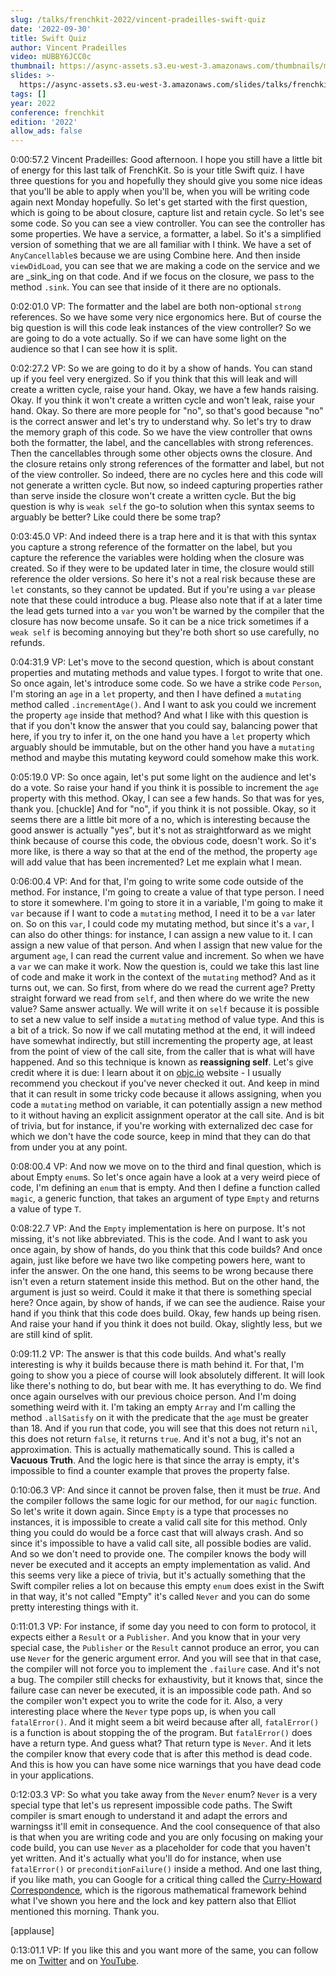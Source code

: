 ```yaml
---
slug: /talks/frenchkit-2022/vincent-pradeilles-swift-quiz
date: '2022-09-30'
title: Swift Quiz
author: Vincent Pradeilles
video: mUBBY6JCC0c
thumbnail: https://async-assets.s3.eu-west-3.amazonaws.com/thumbnails/mUBBY6JCC0c.jpg
slides: >-
  https://async-assets.s3.eu-west-3.amazonaws.com/slides/talks/frenchkit-2022/vincent-pradeilles-swift-quiz/slides.pdf
tags: []
year: 2022
conference: frenchkit
edition: '2022'
allow_ads: false
---
```


0:00:57.2 Vincent Pradeilles: Good afternoon. I hope you still have a little bit of energy for this last talk of FrenchKit. So is your title Swift quiz. I have three questions for you and hopefully they should give you some nice ideas that you'll be able to apply when you'll be, when you will be writing code again next Monday hopefully. So let's get started with the first question, which is going to be about closure, capture list and retain cycle. So let's see some code. So you can see a view controller. You can see the controller has some properties. We have a service, a formatter, a label. So it's a simplified version of something that we are all familiar with I think. We have a set of `AnyCancellable`s because we are using Combine here. And then inside `viewDidLoad`, you can see that we are making a code on the service and we are \_sink_ing on that code. And if we focus on the closure, we pass to the method `.sink`. You can see that inside of it there are no optionals.

0:02:01.0 VP: The formatter and the label are both non-optional `strong` references. So we have some very nice ergonomics here. But of course the big question is will this code leak instances of the view controller? So we are going to do a vote actually. So if we can have some light on the audience so that I can see how it is split.

0:02:27.2 VP: So we are going to do it by a show of hands. You can stand up if you feel very energized. So if you think that this will leak and will create a written cycle, raise your hand. Okay, we have a few hands raising. Okay. If you think it won't create a written cycle and won't leak, raise your hand. Okay. So there are more people for "no", so that's good because "no" is the correct answer and let's try to understand why. So let's try to draw the memory graph of this code. So we have the view controller that owns both the formatter, the label, and the cancellables with strong references. Then the cancellables through some other objects owns the closure. And the closure retains only strong references of the formatter and label, but not of the view controller. So indeed, there are no cycles here and this code will not generate a written cycle. But now, so indeed capturing properties rather than serve inside the closure won't create a written cycle. But the big question is why is `weak self` the go-to solution when this syntax seems to arguably be better? Like could there be some trap?

0:03:45.0 VP: And indeed there is a trap here and it is that with this syntax you capture a strong reference of the formatter on the label, but you capture the reference the variables were holding when the closure was created. So if they were to be updated later in time, the closure would still reference the older versions. So here it's not a real risk because these are `let` constants, so they cannot be updated. But if you're using a `var` please note that these could introduce a bug. Please also note that if at a later time the lead gets turned into a `var` you won't be warned by the compiler that the closure has now become unsafe. So it can be a nice trick sometimes if a `weak self` is becoming annoying but they're both short so use carefully, no refunds.

0:04:31.9 VP: Let's move to the second question, which is about constant properties and mutating methods and value types. I forgot to write that one. So once again, let's introduce some code. So we have a strike code `Person`, I'm storing an `age` in a `let` property, and then I have defined a `mutating` method called `.incrementAge()`. And I want to ask you could we increment the property `age` inside that method? And what I like with this question is that if you don't know the answer that you could say, balancing power that here, if you try to infer it, on the one hand you have a `let` property which arguably should be immutable, but on the other hand you have a `mutating` method and maybe this mutating keyword could somehow make this work.

0:05:19.0 VP: So once again, let's put some light on the audience and let's do a vote. So raise your hand if you think it is possible to increment the `age` property with this method. Okay, I can see a few hands. So that was for yes, thank you. [chuckle] And for "no", if you think it is not possible. Okay, so it seems there are a little bit more of a no, which is interesting because the good answer is actually "yes", but it's not as straightforward as we might think because of course this code, the obvious code, doesn't work. So it's more like, is there a way so that at the end of the method, the property `age` will add value that has been incremented? Let me explain what I mean.

0:06:00.4 VP: And for that, I'm going to write some code outside of the method. For instance, I'm going to create a value of that type person. I need to store it somewhere. I'm going to store it in a variable, I'm going to make it `var` because if I want to code a `mutating` method, I need it to be a `var` later on. So on this `var`, I could code my mutating method, but since it's a `var`, I can also do other things: for instance, I can assign a new value to it. I can assign a new value of that person. And when I assign that new value for the argument `age`, I can read the current value and increment. So when we have a `var` we can make it work. Now the question is, could we take this last line of code and make it work in the context of the `mutating` method? And as it turns out, we can. So first, from where do we read the current age? Pretty straight forward we read from `self`, and then where do we write the new value? Same answer actually. We will write it on `self` because it is possible to set a new value to self inside a `mutating` method of value type. And this is a bit of a trick. So now if we call mutating method at the end, it will indeed have somewhat indirectly, but still incrementing the property age, at least from the point of view of the call site, from the caller that is what will have happened. And so this technique is known as **reassigning self**. Let's give credit where it is due: I learn about it on [objc.io](https://objc.io) website - I usually recommend you checkout if you've never checked it out. And keep in mind that it can result in some tricky code because it allows assigning, when you code a `mutating` method on variable, it can potentially assign a new method to it without having an explicit assignment operator at the call site. And is bit of trivia, but for instance, if you're working with externalized dec case for which we don't have the code source, keep in mind that they can do that from under you at any point.

0:08:00.4 VP: And now we move on to the third and final question, which is about Empty `enum`s. So let's once again have a look at a very weird piece of code, I'm defining an `enum` that is empty. And then I define a function called `magic`, a generic function, that takes an argument of type `Empty` and returns a value of type `T`.

0:08:22.7 VP: And the `Empty` implementation is here on purpose. It's not missing, it's not like abbreviated. This is the code. And I want to ask you once again, by show of hands, do you think that this code builds? And once again, just like before we have two like competing powers here, want to infer the answer. On the one hand, this seems to be wrong because there isn't even a return statement inside this method. But on the other hand, the argument is just so weird. Could it make it that there is something special here? Once again, by show of hands, if we can see the audience. Raise your hand if you think that this code does build. Okay, few hands up being risen. And raise your hand if you think it does not build. Okay, slightly less, but we are still kind of split.

0:09:11.2 VP: The answer is that this code builds. And what's really interesting is why it builds because there is math behind it. For that, I'm going to show you a piece of course will look absolutely different. It will look like there's nothing to do, but bear with me. It has everything to do. We find once again ourselves with our previous choice person. And I'm doing something weird with it. I'm taking an empty `Array` and I'm calling the method `.allSatisfy` on it with the predicate that the `age` must be greater than 18. And if you run that code, you will see that this does not return `nil`, this does not return `false`, it returns `true`. And it's not a bug, it's not an approximation. This is actually mathematically sound. This is called a **Vacuous Truth**. And the logic here is that since the array is empty, it's impossible to find a counter example that proves the property false.

0:10:06.3 VP: And since it cannot be proven false, then it must be _true_. And the compiler follows the same logic for our method, for our `magic` function. So let's write it down again. Since `Empty` is a type that processes no instances, it is impossible to create a valid call site for this method. Only thing you could do would be a force cast that will always crash. And so since it's impossible to have a valid call site, all possible bodies are valid. And so we don't need to provide one. The compiler knows the body will never be executed and it accepts an empty implementation as valid. And this seems very like a piece of trivia, but it's actually something that the Swift compiler relies a lot on because this empty `enum` does exist in the Swift in that way, it's not called "Empty" it's called `Never` and you can do some pretty interesting things with it.

0:11:01.3 VP: For instance, if some day you need to con form to protocol, it expects either a `Result` or a `Publisher`. And you know that in your very special case, the `Publisher` or the `Result` cannot produce an error, you can use `Never` for the generic argument error. And you will see that in that case, the compiler will not force you to implement the `.failure` case. And it's not a bug. The compiler still checks for exhaustivity, but it knows that, since the failure case can never be executed, it is an impossible code path. And so the compiler won't expect you to write the code for it. Also, a very interesting place where the `Never` type pops up, is when you call `fatalError()`. And it might seem a bit weird because after all, `fatalError()` is a function is about stopping the of the program. But `fatalError()` does have a return type. And guess what? That return type is `Never`. And it lets the compiler know that every code that is after this method is dead code. And this is how you can have some nice warnings that you have dead code in your applications.

0:12:03.3 VP: So what you take away from the `Never` enum? `Never` is a very special type that let's us represent impossible code paths. The Swift compiler is smart enough to understand it and adapt the errors and warningss it'll emit in consequence. And the cool consequence of that also is that when you are writing code and you are only focusing on making your code build, you can use `Never` as a placeholder for code that you haven't yet written. And it's actually what you'll do for instance, when use `fatalError()` or `preconditionFailure()` inside a method. And one last thing, if you like math, you can Google for a critical thing called the [Curry-Howard Correspondence](https://en.wikipedia.org/wiki/Curry%E2%80%93Howard_correspondence), which is the rigorous mathematical framework behind what I've shown you here and the lock and key pattern also that Elliot mentioned this morning. Thank you.

[applause]

0:13:01.1 VP: If you like this and you want more of the same, you can follow me on [Twitter](https://twitter.com/messages/14509112-895411134144147456) and on [YouTube](https://www.youtube.com/c/vincentpradeilles).
